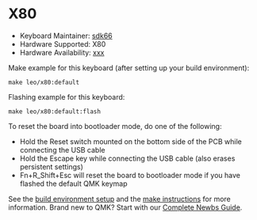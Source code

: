 # X80

* Keyboard Maintainer: [sdk66](https://github.com/sdk66)
* Hardware Supported: X80
* Hardware Availability: [xxx](http://www.xxx.com)

Make example for this keyboard (after setting up your build environment):

    make leo/x80:default
        
Flashing example for this keyboard:

    make leo/x80:default:flash

To reset the board into bootloader mode, do one of the following:

* Hold the Reset switch mounted on the bottom side of the PCB while connecting the USB cable
* Hold the Escape key while connecting the USB cable (also erases persistent settings)
* Fn+R_Shift+Esc will reset the board to bootloader mode if you have flashed the default QMK keymap

See the [build environment setup](https://docs.qmk.fm/#/getting_started_build_tools) and the [make instructions](https://docs.qmk.fm/#/getting_started_make_guide) for more information. Brand new to QMK? Start with our [Complete Newbs Guide](https://docs.qmk.fm/#/newbs).

